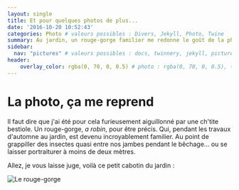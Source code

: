 ```yaml
---
layout: single
title: Et pour quelques photos de plus...
date: '2016-10-20 10:52:43'
categories: Photo # valeurs possibles : Divers, Jekyll, Photo, Twine
summary: Au jardin, un rouge-gorge familier me redonne le goût de la photo et me procure de belles images.
sidebar:
  nav: "pictures" # valeurs possibles : docs, twinnery, jekyll, pictures, giga
header:
    overlay_color: rgba(0, 70, 0, 0.5) # photo : rgba(0, 70, 0, 0.5), twine : rgba(75, 75, 0, 0.5), jekyll : rgba(0, 20, 120, 0.5), divers : rgba(0, 0, 70, 0.5)
---
```

# La photo, ça me reprend
Il faut dire  que j'ai été pour cela furieusement aiguillonné par une ch'tite bestiole. Un rouge-gorge, *a robin*, pour être précis. Qui, pendant les travaux d'automne au jardin, est devenu incroyablement familier. Au point de grappiller des insectes quasi entre nos jambes pendant le bêchage... ou se laisser portraiturer à moins de deux mètres.

Allez, je vous laisse juge, voilà ce petit cabotin du jardin :

![Le rouge-gorge](https://c2.staticflickr.com/6/5706/30458662692_bb10038b25_b.jpg)
